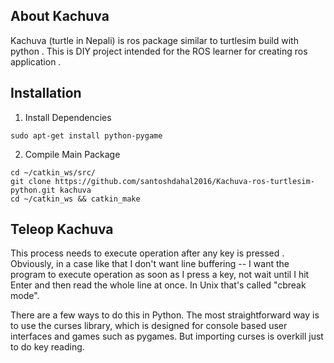 
## About Kachuva

Kachuva (turtle in Nepali) is ros package similar to turtlesim build with python . This is DIY project intended for the ROS learner for creating ros application .

## Installation

1. Install Dependencies
```
sudo apt-get install python-pygame
```

2. Compile Main Package
```
cd ~/catkin_ws/src/
git clone https://github.com/santoshdahal2016/Kachuva-ros-turtlesim-python.git kachuva
cd ~/catkin_ws && catkin_make
```


## Teleop Kachuva

This process needs to execute operation after any key is pressed . Obviously, in a case like that I don't want line buffering -- I want the program to execute operation as soon as I press a key, not wait until I hit Enter and then read the whole line at once. In Unix that's called "cbreak mode".

There are a few ways to do this in Python. The most straightforward way is to use the curses library, which is designed for console based user interfaces and games such as pygames. But importing curses is overkill just to do key reading.